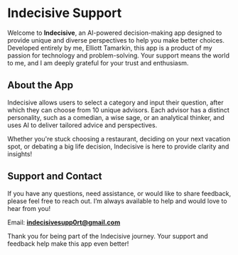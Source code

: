 # Indecisive Support

Welcome to **Indecisive**, an AI-powered decision-making app designed to provide unique and diverse perspectives to help you make better choices. Developed entirely by me, Elliott Tamarkin, this app is a product of my passion for technology and problem-solving. Your support means the world to me, and I am deeply grateful for your trust and enthusiasm.

## About the App

Indecisive allows users to select a category and input their question, after which they can choose from 10 unique advisors. Each advisor has a distinct personality, such as a comedian, a wise sage, or an analytical thinker, and uses AI to deliver tailored advice and perspectives.

Whether you're stuck choosing a restaurant, deciding on your next vacation spot, or debating a big life decision, Indecisive is here to provide clarity and insights!

## Support and Contact

If you have any questions, need assistance, or would like to share feedback, please feel free to reach out. I’m always available to help and would love to hear from you!

Email: **indecisivesupp0rt@gmail.com**

Thank you for being part of the Indecisive journey. Your support and feedback help make this app even better!
